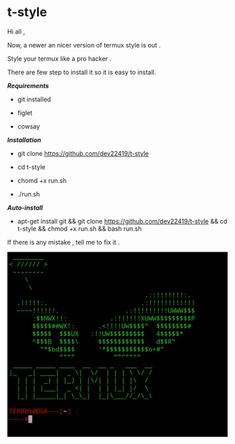 # t-style

Hi all ,

Now, a newer an nicer version of termux style is out .

Style your termux like a pro hacker .

There are few step to install it so it is easy to install.

*****Requirements*****

- git installed

- figlet 

- cowsay

*****Installation*****

- git clone https://github.com/dev22419/t-style

- cd t-style

- chomd +x run.sh

- ./run.sh

*****Auto-install*****

- apt-get install git && git clone https://github.com/dev22419/t-style && cd t-style && chmod +x run.sh && bash run.sh


If there is any mistake , tell me to fix it .

![](file.png)
